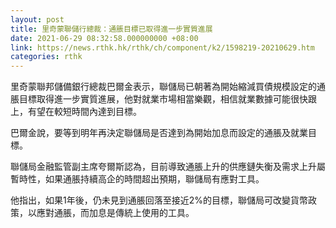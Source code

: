 ```yaml
---
layout: post
title: 里奇蒙聯儲行總裁：通脹目標已取得進一步實質進展
date: 2021-06-29 08:32:58.000000000 +08:00
link: https://news.rthk.hk/rthk/ch/component/k2/1598219-20210629.htm
categories: rthk
---
```


里奇蒙聯邦儲備銀行總裁巴爾金表示，聯儲局已朝著為開始縮減買債規模設定的通脹目標取得進一步實質進展，他對就業市場相當樂觀，相信就業數據可能很快跟上，有望在較短時間內達到目標。

巴爾金說，要等到明年再決定聯儲局是否達到為開始加息而設定的通脹及就業目標。

聯儲局金融監管副主席夸爾斯認為，目前導致通脹上升的供應鏈失衡及需求上升屬暫時性，如果通脹持續高企的時間超出預期，聯儲局有應對工具。

他指出，如果1年後，仍未見到通脹回落至接近2%的目標，聯儲局可改變貨幣政策，以應對通脹，而加息是傳統上使用的工具。
